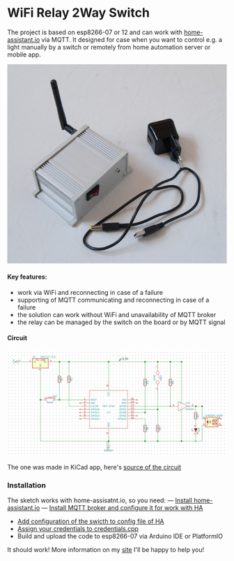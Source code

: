 # WiFi Relay 2Way Switch

The project is based on esp8266-07 or 12 and can work with [home-assistant.io](https://home-assistant.io/) via MQTT. It designed for case when you want to control e.g. a light manually by a switch or remotely from home automation server or mobile app.

![appearance](/switcher_photo1.jpg "Аppearance")

#### Key features:
- work via WiFi and reconnecting in case of a failure
- supporting of MQTT communicating and reconnecting in case of a failure
- the solution can work without WiFi and unavailability of MQTT broker
- the relay can be managed by the switch on the board or by MQTT signal


#### Circuit
![Circuit](/circuit_ss.png "Circuit")

The one was made in KiCad app, here's [source of the circuit](https://github.com/glebv/esp8266-wifi-relay-2way-switch/blob/master/circuit.sch)

### Installation
The sketch works with home-assisatnt.io, so you need:
— [Install home-assistant.io](https://home-assistant.io/getting-started/)
— [Install MQTT broker and configure it for work with HA](https://home-assistant.io/components/mqtt/)
- [Add configuration of the swicth to config file of HA ](/homeassistant/.configuration.yaml)
- [Assign your credentials to credentials.cpp](/src/credentials.cpp)
- Build and upload the code to esp8266-07 via Arduino IDE or PlatformIO

It should work! More information on my [site](http://vinnikov.net) I'll be happy to help you! 

